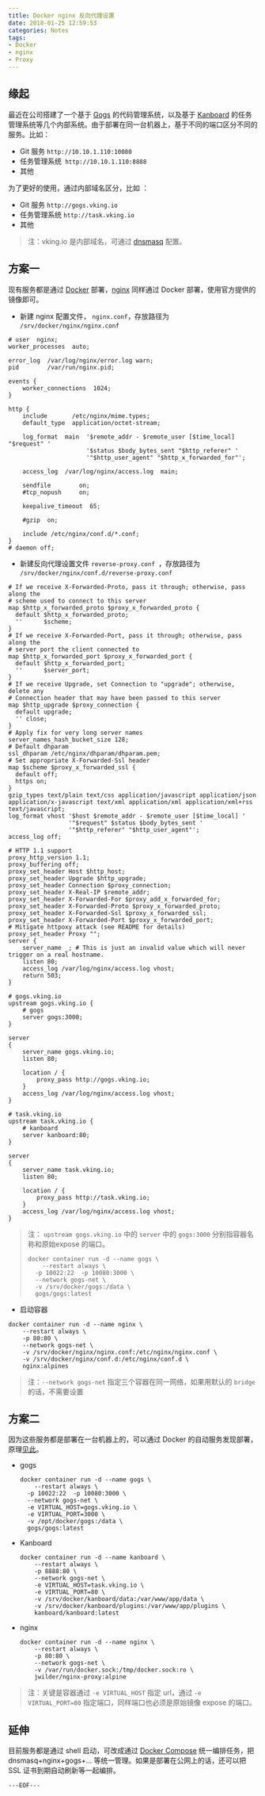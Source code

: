 ```yaml
---
title: Docker nginx 反向代理设置
date: 2018-01-25 12:59:53
categories: Notes
tags:
- Docker
- nginx
- Proxy
---
```


## 缘起

最近在公司搭建了一个基于 [Gogs](https://gogs.io/) 的代码管理系统，以及基于 [Kanboard](https://kanboard.org/) 的任务管理系统等几个内部系统。由于部署在同一台机器上，基于不同的端口区分不同的服务。比如：

- Git 服务 `http://10.10.1.110:10080 `
- 任务管理系统` http://10.10.1.110:8888`
- 其他 

为了更好的使用，通过内部域名区分，比如 ：

- Git 服务 `http://gogs.vking.io `
- 任务管理系统 `http://task.vking.io`
- 其他

> 注：vking.io 是内部域名，可通过 [dnsmasq](http://www.thekelleys.org.uk/dnsmasq/doc.html) 配置。
<escape><!-- more --></escape>

## 方案一

现有服务都是通过  [Docker](https://www.docker.com/)  部署，[nginx](https://www.nginx.com/) 同样通过 Docker 部署，使用官方提供的镜像即可。

- 新建 nginx 配置文件， `nginx.conf`，存放路径为 `/srv/docker/nginx/nginx.conf`

```nginx
# user  nginx;
worker_processes  auto;

error_log  /var/log/nginx/error.log warn;
pid        /var/run/nginx.pid;

events {
    worker_connections  1024;
}

http {
    include       /etc/nginx/mime.types;
    default_type  application/octet-stream;

    log_format  main  '$remote_addr - $remote_user [$time_local] "$request" '
                      '$status $body_bytes_sent "$http_referer" '
                      '"$http_user_agent" "$http_x_forwarded_for"';

    access_log  /var/log/nginx/access.log  main;

    sendfile        on;
    #tcp_nopush     on;

    keepalive_timeout  65;

    #gzip  on;

    include /etc/nginx/conf.d/*.conf;
}
# daemon off;
```

- 新建反向代理设置文件 `reverse-proxy.conf `，存放路径为 `/srv/docker/nginx/conf.d/reverse-proxy.conf`

```nginx
# If we receive X-Forwarded-Proto, pass it through; otherwise, pass along the
# scheme used to connect to this server
map $http_x_forwarded_proto $proxy_x_forwarded_proto {
  default $http_x_forwarded_proto;
  ''      $scheme;
}
# If we receive X-Forwarded-Port, pass it through; otherwise, pass along the
# server port the client connected to
map $http_x_forwarded_port $proxy_x_forwarded_port {
  default $http_x_forwarded_port;
  ''      $server_port;
}
# If we receive Upgrade, set Connection to "upgrade"; otherwise, delete any
# Connection header that may have been passed to this server
map $http_upgrade $proxy_connection {
  default upgrade;
  '' close;
}
# Apply fix for very long server names
server_names_hash_bucket_size 128;
# Default dhparam
ssl_dhparam /etc/nginx/dhparam/dhparam.pem;
# Set appropriate X-Forwarded-Ssl header
map $scheme $proxy_x_forwarded_ssl {
  default off;
  https on;
}
gzip_types text/plain text/css application/javascript application/json application/x-javascript text/xml application/xml application/xml+rss text/javascript;
log_format vhost '$host $remote_addr - $remote_user [$time_local] '
                 '"$request" $status $body_bytes_sent '
                 '"$http_referer" "$http_user_agent"';
access_log off;

# HTTP 1.1 support
proxy_http_version 1.1;
proxy_buffering off;
proxy_set_header Host $http_host;
proxy_set_header Upgrade $http_upgrade;
proxy_set_header Connection $proxy_connection;
proxy_set_header X-Real-IP $remote_addr;
proxy_set_header X-Forwarded-For $proxy_add_x_forwarded_for;
proxy_set_header X-Forwarded-Proto $proxy_x_forwarded_proto;
proxy_set_header X-Forwarded-Ssl $proxy_x_forwarded_ssl;
proxy_set_header X-Forwarded-Port $proxy_x_forwarded_port;
# Mitigate httpoxy attack (see README for details)
proxy_set_header Proxy "";
server {
	server_name _; # This is just an invalid value which will never trigger on a real hostname.
	listen 80;
	access_log /var/log/nginx/access.log vhost;
	return 503;
}

# gogs.vking.io
upstream gogs.vking.io {
	# gogs
	server gogs:3000;
}

server
{
    server_name gogs.vking.io;
    listen 80;
    
    location / {
        proxy_pass http://gogs.vking.io;
    }
    access_log /var/log/nginx/access.log vhost;
}

# task.vking.io
upstream task.vking.io {
    # kanboard
    server kanboard:80;
}

server
{
    server_name task.vking.io;
    listen 80;
    
    location / {
        proxy_pass http://task.vking.io;
    }
    access_log /var/log/nginx/access.log vhost;
}
```

> 注： `upstream gogs.vking.io` 中的 `server` 中的 `gogs:3000` 分别指容器名称和原始expose 的端口。
>
> ```shell
> docker container run -d --name gogs \
>     --restart always \
> 	-p 10022:22  -p 10080:3000 \
> 	--network gogs-net \
> 	-v /srv/docker/gogs:/data \
> 	gogs/gogs:latest
> ```
>
> 

- 启动容器

```shell
docker container run -d --name nginx \
    --restart always \
    -p 80:80 \
    --network gogs-net \
    -v /srv/docker/nginx/nginx.conf:/etc/nginx/nginx.conf \
    -v /srv/docker/nginx/conf.d:/etc/nginx/conf.d \
    nginx:alpines
```

> 注：`--network gogs-net` 指定三个容器在同一网络，如果用默认的 `bridge`的话，不需要设置

## 方案二

因为这些服务都是部署在一台机器上的，可以通过 Docker 的自动服务发现部署，原理[见此](http://jasonwilder.com/blog/2014/03/25/automated-nginx-reverse-proxy-for-docker/)。

- gogs

  ```shell
  docker container run -d --name gogs \
      --restart always \
  	-p 10022:22  -p 10080:3000 \
  	--network gogs-net \
  	-e VIRTUAL_HOST=gogs.vking.io \
  	-e VIRTUAL_PORT=3000 \
  	-v /opt/docker/gogs:/data \
  	gogs/gogs:latest
  ```

- Kanboard

  ```shell
  docker container run -d --name kanboard \
      --restart always \
      -p 8888:80 \
      --network gogs-net \
      -e VIRTUAL_HOST=task.vking.io \
      -e VIRTUAL_PORT=80 \
      -v /srv/docker/kanboard/data:/var/www/app/data \
      -v /srv/docker/kanboard/plugins:/var/www/app/plugins \
      kanboard/kanboard:latest
  ```

- nginx

  ```shell
  docker container run -d --name nginx \
      --restart always \
      -p 80:80 \
      --network gogs-net \
      -v /var/run/docker.sock:/tmp/docker.sock:ro \
      jwilder/nginx-proxy:alpine
  ```


> 注：关键是容器通过 `-e VIRTUAL_HOST` 指定 url，通过 `-e VIRTUAL_PORT=80` 指定端口，同样端口也必须是原始镜像 expose 的端口。

## 延伸

目前服务都是通过 shell 启动，可改成通过 [Docker Compose](https://docs.docker.com/compose/) 统一编排任务，把 dnsmasq+nginx+gogs+... 等统一管理。如果是部署在公网上的话，还可以把 SSL 证书到期自动刷新等一起编排。

`---EOF---`